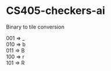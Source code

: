 # CS405-checkers-ai


Binary to tile conversion

001 => _  
010 => b  
011 => B  
100 => r  
101 => R  


